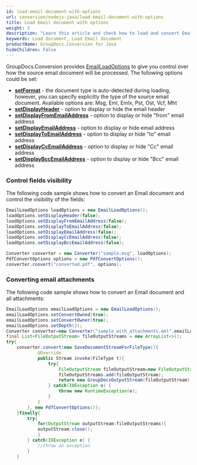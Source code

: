 ```yaml
---
id: load-email-document-with-options
url: conversion/nodejs-java/load-email-document-with-options
title: Load Email document with options
weight: 3
description: "Learn this article and check how to load and convert Email documents with advanced options using GroupDocs.Conversion for Java API."
keywords: Load document, Load Email document
productName: GroupDocs.Conversion for Java
hideChildren: False
---
```

GroupDocs.Conversion provides [EmailLoadOptions](#) to give you control over how the source email document will be processed. The following options could be set:

*   **[**set**Format](#)** -  the document type is auto-detected during loading, however, you can specify explicitly the type of the source email document. Available options are: Msg, Eml, Emlx, Pst, Ost, Vcf, Mht 
*   **[**setD**isplayHeader](#)** -  option to display or hide the email header      
*   **[**setD**isplayFromEmailAddress](#)** -  option to display or hide "from" email address
*   **[**setD**isplayEmailAddress](#)** - option to display or hide email address
*   **[**setD**isplayToEmailAddress](#)** - option to display or hide "to" email address
*   **[**setD**isplayCcEmailAddress](#)** - option to display or hide "Cc" email address
*   **[setDisplayBccEmailAddress](#)** -  option to display or hide "Bcc" email address

### Control fields visibility

The following code sample shows how to convert an Email document and control the visibility of the fields:

```java
EmailLoadOptions loadOptions = new EmailLoadOptions();
loadOptions.setDisplayHeader(false);
loadOptions.setDisplayFromEmailAddress(false);
loadOptions.setDisplayToEmailAddress(false);
loadOptions.setDisplayEmailAddress(false);
loadOptions.setDisplayCcEmailAddress(false);
loadOptions.setDisplayBccEmailAddress(false);

Converter converter = new Converter("sample.msg", loadOptions);
PdfConvertOptions options = new PdfConvertOptions();
converter.convert("converted.pdf", options);
```

### Converting email attachments

The following code sample shows how to convert an Email document and all attachments:

```java
EmailLoadOptions emailLoadOptions = new EmailLoadOptions();
emailLoadOptions.setConvertOwned(true);
emailLoadOptions.setConvertOwner(true);
emailLoadOptions.setDepth(2);
Converter converter=new Converter("sample_with_attachments.eml",emailLoadOptions);
final List<FileOutputStream> fileOutputStreams = new ArrayList<>();
try{
    converter.convert(new SaveDocumentStreamForFileType(){
            @Override
            public Stream invoke(FileType t){
                try{
                    FileOutputStream fileOutputStream=new FileOutputStream("converted-"+fileOutputStreams.size()+".pdf");
                    fileOutputStreams.add(fileOutputStream);
                    return new GroupDocsOutputStream(fileOutputStream);
                } catch(IOException e) {
                    throw new RuntimeException(e);
                }
            }
        }, new PdfConvertOptions());
    }finally{
        try{
            for(OutputStream outputStream:fileOutputStreams){
            outputStream.close();
            }
        } catch(IOException e) {
            //throw an exception
        }
    }

```

